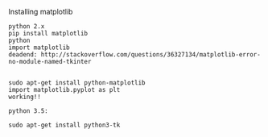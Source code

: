 Installing matplotlib

    python 2.x
    pip install matplotlib
    python
    import matplotlib
    deadend: http://stackoverflow.com/questions/36327134/matplotlib-error-no-module-named-tkinter
    
    
    sudo apt-get install python-matplotlib
    import matplotlib.pyplot as plt
    working!!
    
    python 3.5:
   
    sudo apt-get install python3-tk
